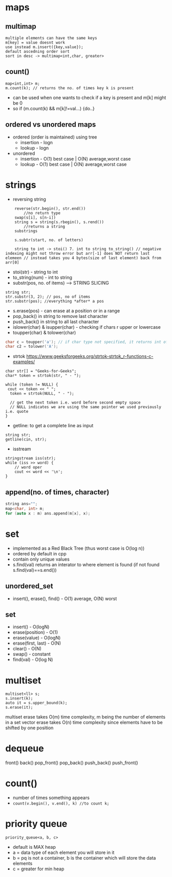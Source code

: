 # maps
## multimap

    multiple elements can have the same keys
    m[key] = value doesnt work
    use instead m.insert({key,value});
    default ascedning order sort
    sort in desc -> multimap<int,char, greater>

## count()
```
map<int,int> m;
m.count(k); // returns the no. of times key k is present
```
- can be used when one wants to check if a key is present and m[k] might be 0
- so if (m.count(k) && m[k]!=val...) {do..}

## ordered vs unordered maps
- ordered (order is maintained) using tree
  - insertion - logn
  - lookup - logn
- unordered
  - insertion - O(1) best case | O(N) average,worst case
  - lookup - O(1) best case | O(N) average,worst case

# strings
- reversing string
```
    reverse(str.begin(), str.end())
        //no return type
    swap(s[i], s[n-i])
    string s = string(s.rbegin(), s.rend())
        //returns a string
    substrings

    s.subtr(start, no. of letters)

    string to int -> stoi() 7. int to string to_string() // negative indexing might not throw error but arr[-1] does NOT return last elemeen // instead takes you 4 bytes(size of last element) back from arr[0]
```
- stoi(str) - string to int
- to_string(num) - int to string
- substr(pos, no. of items) --> STRING SLICING
```
string str;
str.substr(3, 2); // pos, no of items
str.substr(pos); //everything *after* a pos
```
- s.erase(pos) - can erase at a position or in a range
- pop_back() in string to remove last character
- push_back() in string to all last character
- islower(char) & isupper(char) - checking if chars r upper or lowercase
- toupper(char) & tolower(char)
```cpp
char c = toupper('a'); // if char type not specified, it returns int of
char c2 = tolower('A');
```
- strtok
https://www.geeksforgeeks.org/strtok-strtok_r-functions-c-examples/
```
char str[] = "Geeks-for-Geeks";
char* token = strtok(str, " - ");
 
while (token != NULL) {
 cout << token << " ";
  token = strtok(NULL, " - ");
  
  // get the next token i.e. word before second empty space
  // NULL indicates we are using the same pointer we used previously i.e. quote
}
```
- getline: to get a complete line as input
```
string str;
getline(cin, str);
```
- isstream
```
stringstream iss(str);
while (iss >> word) {
    // word oper
    cout << word << '\n';
}
```
## append(no. of times, character)
```cpp
string ans="";
map<char, int> m;
for (auto x : m) ans.append(m[x], x);
```
# set
- implemented as a Red Black Tree (thus worst case is O(log n))
- ordered by default in cpp
- contain only unique values
- s.find(val) returns an interator to where element is found (if not found s.find(val)==s.end())
## unordered_set
- insert(), erase(), find() - O(1) average, O(N) worst
## set 
- insert() - O(logN)
- erase(position)	- O(1)
- erase(value) - O(logN)
- erase(first, last) - O(N)
- clear() - O(N)
- swap() - constant
- find(val) - O(log N) 
# multiset
```
multiset<ll> s;
s.insert(k);
auto it = s.upper_bound(k);
s.erase(it);
```
multiset erase takes O(m) time complexity, m being the number of elements in a set vector erase takes O(n) time complexity since elements have to be shifted by one position
# dequeue
front()
back()
pop_front()
pop_back()
push_back()
push_front()

# count()
- number of times something appears
- `count(v.begin(), v.end(), k) //to count k;`

# priority queue
```
priority_queue<a, b, c>
```
- default is MAX heap
- a = data type of each element you will store in it
- b = pq is not a container, b is the container which will store the data elements
- c = greater<int> for min heap
